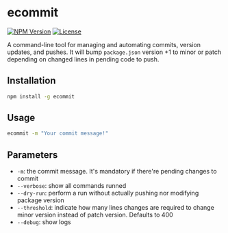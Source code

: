 # ecommit

[![NPM Version](https://img.shields.io/npm/v/ecommit.svg)](https://www.npmjs.com/package/ecommit)
[![License](https://img.shields.io/badge/license-MIT-blue.svg)](https://opensource.org/licenses/MIT)

A command-line tool for managing and automating commits, version updates, and pushes. It will bump `package.json` version +1 to minor or patch depending on changed lines in pending code to push.

## Installation

```bash
npm install -g ecommit
```

## Usage
```bash
ecommit -m "Your commit message!"
```

## Parameters
- `-m`: the commit message. It's mandatory if there're pending changes to commit
- `--verbose`: show all commands runned
- `--dry-run`: perform a run without actually pushing nor modifying package version
- `--threshold`: indicate how many lines changes are required to change minor version instead of patch version. Defaults to 400
- `--debug`: show logs